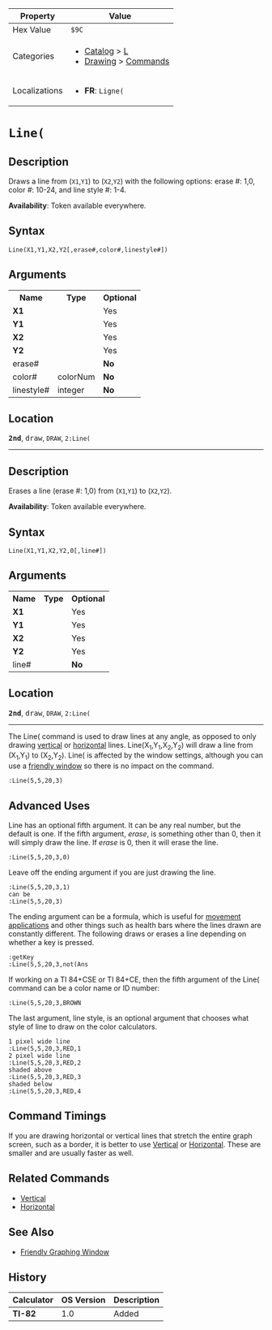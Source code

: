 | Property      | Value |
|---------------|-------|
| Hex Value     | `$9C`|
| Categories    | <ul><li>[Catalog](<../categories/Catalog.md>) > [L](<../categories/Catalog.md#L>)</li><li>[Drawing](<../categories/Drawing.md>) > [Commands](<../categories/Drawing.md#Commands>)</li></ul> |
| Localizations | <ul><li><b>FR</b>: `Ligne(`</li></ul> |

# `Line(`

## Description
Draws a line from (`X1`,`Y1`) to (`X2`,`Y2`) with the following options: erase #: 1,0, color #: 10-24, and line style #: 1-4.


<b>Availability</b>: Token available everywhere.

## Syntax
`Line(X1,Y1,X2,Y2[,erase#,color#,linestyle#])`

## Arguments
<table>
<tr><th>Name</th><th>Type</th><th>Optional</th></tr>

<tr><td><b>X1</b></td><td></td><td>Yes</td></tr>

<tr><td><b>Y1</b></td><td></td><td>Yes</td></tr>

<tr><td><b>X2</b></td><td></td><td>Yes</td></tr>

<tr><td><b>Y2</b></td><td></td><td>Yes</td></tr>

<tr><td>erase#</td><td></td><td><b>No</b></td></tr>

<tr><td>color#</td><td>colorNum</td><td><b>No</b></td></tr>

<tr><td>linestyle#</td><td>integer</td><td><b>No</b></td></tr>

</table>

## Location
<tt><kbd><b>2nd</b></kbd></tt>, <kbd>draw</kbd>, `DRAW`, `2:Line(`
<hr>

## Description
Erases a line (erase #: 1,0) from (`X1`,`Y1`) to (`X2`,`Y2`).


<b>Availability</b>: Token available everywhere.

## Syntax
`Line(X1,Y1,X2,Y2,0[,line#])`

## Arguments
<table>
<tr><th>Name</th><th>Type</th><th>Optional</th></tr>

<tr><td><b>X1</b></td><td></td><td>Yes</td></tr>

<tr><td><b>Y1</b></td><td></td><td>Yes</td></tr>

<tr><td><b>X2</b></td><td></td><td>Yes</td></tr>

<tr><td><b>Y2</b></td><td></td><td>Yes</td></tr>

<tr><td>line#</td><td></td><td><b>No</b></td></tr>

</table>

## Location
<tt><kbd><b>2nd</b></kbd></tt>, <kbd>draw</kbd>, `DRAW`, `2:Line(`
<hr>

The Line( command is used to draw lines at any angle, as opposed to only drawing [vertical](/vertical) or [horizontal](/horizontal) lines. Line(X<sub>1</sub>,Y<sub>1</sub>,X<sub>2</sub>,Y<sub>2</sub>) will draw a line from (X<sub>1</sub>,Y<sub>1</sub>) to (X<sub>2</sub>,Y<sub>2</sub>). Line( is affected by the window settings, although you can use a [friendly window](/friendly-window) so there is no impact on the command.

```ti-basic
:Line(5,5,20,3)
```

## Advanced Uses

Line has an optional fifth argument. It can be any real number, but the default is one. If the fifth argument, _erase_, is something other than 0, then it will simply draw the line. If _erase_ is 0, then it will erase the line.

```ti-basic
:Line(5,5,20,3,0)
```

Leave off the ending argument if you are just drawing the line.

```ti-basic
:Line(5,5,20,3,1)
can be
:Line(5,5,20,3)
```

The ending argument can be a formula, which is useful for [movement applications](/movement) and other things such as health bars where the lines drawn are constantly different. The following draws or erases a line depending on whether a key is pressed.

```ti-basic
:getKey
:Line(5,5,20,3,not(Ans
```

If working on a TI 84+CSE or TI 84+CE, then the fifth argument of the Line( command can be a color name or ID number:

```ti-basic
:Line(5,5,20,3,BROWN
```

The last argument, line style, is an optional argument that chooses what style of line to draw on the color calculators.

```ti-basic
1 pixel wide line
:Line(5,5,20,3,RED,1
2 pixel wide line
:Line(5,5,20,3,RED,2
shaded above
:Line(5,5,20,3,RED,3
shaded below
:Line(5,5,20,3,RED,4
```

## Command Timings

If you are drawing horizontal or vertical lines that stretch the entire graph screen, such as a border, it is better to use [Vertical](/vertical) or [Horizontal](/horizontal). These are smaller and are usually faster as well.

## Related Commands

*   [Vertical](/vertical)
*   [Horizontal](/horizontal)

## See Also

*   [Friendly Graphing Window](/friendly-window)

## History
| Calculator | OS Version | Description |
|------------|------------|-------------|
| <b>TI-82</b> | 1.0 | Added |


